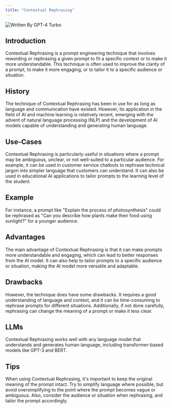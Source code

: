 ```yaml
---
title: "Contextual Rephrasing"
---
```


![Written By GPT-4 Turbo](https://img.shields.io/badge/Written%20By-GPT--4%20Turbo-5A5A5A?style=for-the-badge&logo=openai&logoColor=white)

## Introduction

Contextual Rephrasing is a prompt engineering technique that involves rewording or rephrasing a given prompt to fit a specific context or to make it more understandable. This technique is often used to improve the clarity of a prompt, to make it more engaging, or to tailor it to a specific audience or situation.

## History

The technique of Contextual Rephrasing has been in use for as long as language and communication have existed. However, its application in the field of AI and machine learning is relatively recent, emerging with the advent of natural language processing (NLP) and the development of AI models capable of understanding and generating human language.

## Use-Cases

Contextual Rephrasing is particularly useful in situations where a prompt may be ambiguous, unclear, or not well-suited to a particular audience. For example, it can be used in customer service chatbots to rephrase technical jargon into simpler language that customers can understand. It can also be used in educational AI applications to tailor prompts to the learning level of the student.

## Example

For instance, a prompt like "Explain the process of photosynthesis" could be rephrased as "Can you describe how plants make their food using sunlight?" for a younger audience.

## Advantages

The main advantage of Contextual Rephrasing is that it can make prompts more understandable and engaging, which can lead to better responses from the AI model. It can also help to tailor prompts to a specific audience or situation, making the AI model more versatile and adaptable.

## Drawbacks

However, the technique does have some drawbacks. It requires a good understanding of language and context, and it can be time-consuming to rephrase prompts for different situations. Additionally, if not done carefully, rephrasing can change the meaning of a prompt or make it less clear.

## LLMs

Contextual Rephrasing works well with any language model that understands and generates human language, including transformer-based models like GPT-3 and BERT.

## Tips

When using Contextual Rephrasing, it's important to keep the original meaning of the prompt intact. Try to simplify language where possible, but avoid oversimplifying to the point where the prompt becomes vague or ambiguous. Also, consider the audience or situation when rephrasing, and tailor the prompt accordingly.